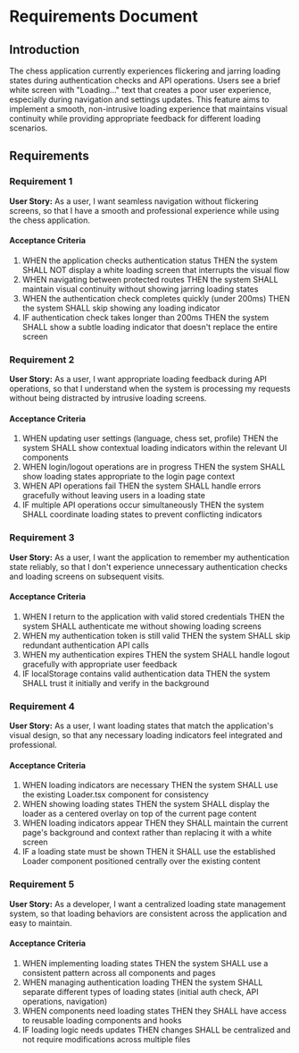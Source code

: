 # Requirements Document

## Introduction

The chess application currently experiences flickering and jarring loading states during authentication checks and API operations. Users see a brief white screen with "Loading..." text that creates a poor user experience, especially during navigation and settings updates. This feature aims to implement a smooth, non-intrusive loading experience that maintains visual continuity while providing appropriate feedback for different loading scenarios.

## Requirements

### Requirement 1

**User Story:** As a user, I want seamless navigation without flickering screens, so that I have a smooth and professional experience while using the chess application.

#### Acceptance Criteria

1. WHEN the application checks authentication status THEN the system SHALL NOT display a white loading screen that interrupts the visual flow
2. WHEN navigating between protected routes THEN the system SHALL maintain visual continuity without showing jarring loading states
3. WHEN the authentication check completes quickly (under 200ms) THEN the system SHALL skip showing any loading indicator
4. IF authentication check takes longer than 200ms THEN the system SHALL show a subtle loading indicator that doesn't replace the entire screen

### Requirement 2

**User Story:** As a user, I want appropriate loading feedback during API operations, so that I understand when the system is processing my requests without being distracted by intrusive loading screens.

#### Acceptance Criteria

1. WHEN updating user settings (language, chess set, profile) THEN the system SHALL show contextual loading indicators within the relevant UI components
2. WHEN login/logout operations are in progress THEN the system SHALL show loading states appropriate to the login page context
3. WHEN API operations fail THEN the system SHALL handle errors gracefully without leaving users in a loading state
4. IF multiple API operations occur simultaneously THEN the system SHALL coordinate loading states to prevent conflicting indicators

### Requirement 3

**User Story:** As a user, I want the application to remember my authentication state reliably, so that I don't experience unnecessary authentication checks and loading screens on subsequent visits.

#### Acceptance Criteria

1. WHEN I return to the application with valid stored credentials THEN the system SHALL authenticate me without showing loading screens
2. WHEN my authentication token is still valid THEN the system SHALL skip redundant authentication API calls
3. WHEN my authentication expires THEN the system SHALL handle logout gracefully with appropriate user feedback
4. IF localStorage contains valid authentication data THEN the system SHALL trust it initially and verify in the background

### Requirement 4

**User Story:** As a user, I want loading states that match the application's visual design, so that any necessary loading indicators feel integrated and professional.

#### Acceptance Criteria

1. WHEN loading indicators are necessary THEN the system SHALL use the existing Loader.tsx component for consistency
2. WHEN showing loading states THEN the system SHALL display the loader as a centered overlay on top of the current page content
3. WHEN loading indicators appear THEN they SHALL maintain the current page's background and context rather than replacing it with a white screen
4. IF a loading state must be shown THEN it SHALL use the established Loader component positioned centrally over the existing content

### Requirement 5

**User Story:** As a developer, I want a centralized loading state management system, so that loading behaviors are consistent across the application and easy to maintain.

#### Acceptance Criteria

1. WHEN implementing loading states THEN the system SHALL use a consistent pattern across all components and pages
2. WHEN managing authentication loading THEN the system SHALL separate different types of loading states (initial auth check, API operations, navigation)
3. WHEN components need loading states THEN they SHALL have access to reusable loading components and hooks
4. IF loading logic needs updates THEN changes SHALL be centralized and not require modifications across multiple files
